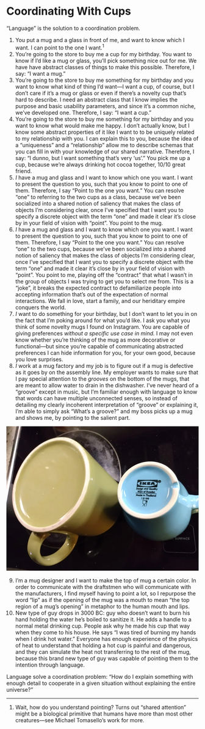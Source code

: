 # Coordinating With Cups

“Language” is the solution to a coordination problem. 

1. You put a mug and a glass in front of me, and want to know which I want. I can point to the one I want.$^1$
2. You’re going to the store to buy me a cup for my birthday. You want to know if I’d like a mug or glass, you’ll pick something nice out for me. We have have abstract classes of things to make this possible. Therefore, I say: “I want a mug.”
3. You’re going to the store to buy me something for my birthday and you want to know what kind of thing I’d want—I want a cup, of course, but I don’t care if it’s a mug or glass or even if there’s a novelty cup that’s hard to describe. I need an abstract class that I know implies the purpose and basic usability parameters, and since it’s a common niche, we’ve developed one. Therefore, I say: “I want a cup.”
4. You’re going to the store to buy me something for my birthday and you want to know what would make me happy. I don’t actually know, but I know some abstract properties of it like I want to to be uniquely related to my relationship with you. I can explain this to you, because the idea of a “uniqueness” and a “relationship” allow me to describe schemas that you can fill in with your knowledge of our shared narrative. Therefore, I say: “I dunno, but I want something that’s very ‘us’.” 
You pick me up a cup, because we’re always drinking hot cocoa together, 10/10 great friend.
5. *I* have a mug and glass and I want to know which one you want. I want to present the question to you, such that you know to point to one of them. Therefore, I say “Point to the one you want.” 
You can resolve “one” to referring to the two cups as a class, because we’ve been socialized into a shared notion of saliency that makes the class of objects I’m considering clear, once I’ve specified that I want you to specify a discrete object with the term “one” and made it clear it’s close by in your field of vision with “point”.
You point to the mug.
6. *I* have a mug and glass and I want to know which one you want. I want to present the question to you, such that you know to point to one of them. Therefore, I say “Point to the one you want.” 
You can resolve “one” to the two cups, because we’ve been socialized into a shared notion of saliency that makes the class of objects I’m considering clear, once I’ve specified that I want you to specify a discrete object with the term “one” and made it clear it’s close by in your field of vision with “point”.
You point to me, playing off the “contract” that what I wasn’t in the group of objects I was trying to get you to select me from. This is a “joke”, it breaks the expected contract to defamiliarize people into accepting information that’s out of the expectation of normal interactions.
We fall in love, start a family, and our heriditary empire conquers the world.
7. *I* want to do something for your birthday, but I don’t want to let you in on the fact that I’m poking around for what you’d like. I ask you what you think of some novelty mugs I found on Instagram. You are capable of giving preferences *without a specific use case in mind.* I may not even know whether you’re thinking of the mug as more decorative or functional—but since you’re capable of communicating abstracted preferences I can hide information for you, for your own good, because you love surprises.
8. *I* work at a mug factory and my job is to figure out if a mug is defective as it goes by on the assembly line. My employer wants to make sure that I pay special attention to the *grooves* on the bottom of the mugs, that are meant to allow water to drain in the dishwasher. I’ve never heard of a “groove” except in music, but I’m familiar enough with language to know that words can have multiple unconnected senses, so instead of detailing my clearly incoherent interpretation of “groove” or explaining it, I’m able to simply ask “What’s a groove?” and my boss picks up a mug and shows me, by pointing to the salient part.
    
![Untitled](../assets/220331.png)
    
9. I’m a mug designer and I want to make the top of mug a certain color. In order to communicate with the draftstmen who will communicate with the manufacturers, I find myself having to point a lot, so I repurpose the word “lip” as if the opening of the mug was a mouth to mean “the top region of a mug’s opening” in metaphor to the human mouth and lips.
10. New type of guy drops in 3000 BC: guy who doesn’t want to burn his hand holding the water he’s boiled to sanitize it. He adds a handle to a normal metal drinking cup. People ask why he made his cup that way when they come to his house. He says “I was tired of burning my hands when I drink hot water.” Everyone has enough experience of the physics of heat to understand that holding a hot cup is painful and dangerous, and they can simulate the heat not transferring to the rest of the mug, because this brand new type of guy was capable of pointing them to the intention through language.

Language solve a coordination problem: “How do I explain something with enough detail to cooperate in a given situation without explaining the entire universe?”

---

1. Wait, how do you understand pointing? Turns out “shared attention” might be a biological primitive that humans have more than most other creatures—see Michael Tomasello’s work for more.